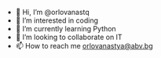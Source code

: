 - 👋 Hi, I’m @orlovanastq
- 👀 I’m interested in coding
- 🌱 I’m currently learning Python
- 💞️ I’m looking to collaborate on IT
- 📫 How to reach me orlovanastya@abv.bg

<!---
orlovanastq/orlovanastq is a ✨ special ✨ repository because its `README.md` (this file) appears on your GitHub profile.
You can click the Preview link to take a look at your changes.
--->
